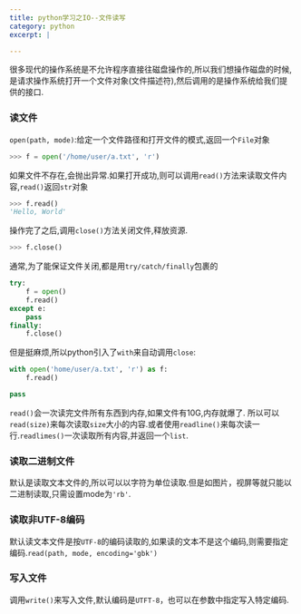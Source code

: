 ```yaml
---
title: python学习之IO--文件读写
category: python
excerpt: |

---
```



很多现代的操作系统是不允许程序直接往磁盘操作的,所以我们想操作磁盘的时候,是请求操作系统打开一个文件对象(文件描述符),然后调用的是操作系统给我们提供的接口.

### 读文件 ###

`open(path, mode)`:给定一个文件路径和打开文件的模式,返回一个`File`对象

```python
>>> f = open('/home/user/a.txt', 'r')
```

如果文件不存在,会抛出异常.如果打开成功,则可以调用`read()`方法来读取文件内容,`read()`返回`str`对象

```python
>>> f.read()
'Hello, World'
```

操作完了之后,调用`close()`方法关闭文件,释放资源.

```python
>>> f.close()
```

通常,为了能保证文件关闭,都是用`try/catch/finally`包裹的

```python
try:
    f = open()
    f.read()
except e:
    pass
finally:
    f.close()
```

但是挺麻烦,所以python引入了`with`来自动调用`close`:

```python
with open('home/user/a.txt', 'r') as f:
    f.read()

pass
```

`read()`会一次读完文件所有东西到内存,如果文件有10G,内存就爆了. 所以可以`read(size)`来每次读取`size`大小的内容.或者使用`readline()`来每次读一行.`readlimes()`一次读取所有内容,并返回一个`list`.


### 读取二进制文件 ###

默认是读取文本文件的,所以可以以字符为单位读取.但是如图片，视屏等就只能以二进制读取,只需设置mode为`'rb'`.


### 读取非UTF-8编码 ###

默认读文本文件是按`UTF-8`的编码读取的,如果读的文本不是这个编码,则需要指定编码.`read(path, mode, encoding='gbk')`


### 写入文件 ###

调用`write()`来写入文件,默认编码是`UTFT-8`，也可以在参数中指定写入特定编码.
